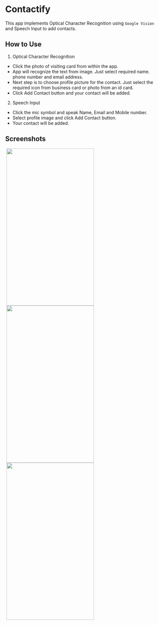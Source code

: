 # Contactify

This app implements Optical Character Recognition using `Google Vision` and Speech Input
to add contacts.

## How to Use

1. Optical Character Recognition

* Click the photo of visiting card from within the app.
* App will recognize the text from image. Just select required name. phone number and email address.
* Next step is to choose profile picture for the contact. Just select the required icon from business card or photo from an id card.
* Click Add Contact button and your contact will be added.

2. Speech Input

* Click the mic symbol and speak Name, Email and Mobile number.
* Select profile image and click Add Contact button.
* Your contact will be added.

## Screenshots

<p float="left">
<img src="https://mittalhimanshu151.000webhostapp.com/Images/OCR/1.jpeg" width="280" height="500" hspace="4"/>
<img src="https://mittalhimanshu151.000webhostapp.com/Images/OCR/2.jpg" width="280" height="500" hspace="4"/>
<img src="https://mittalhimanshu151.000webhostapp.com/Images/OCR/3.jpg" width="280" height="500" hspace="4"/>
</p>